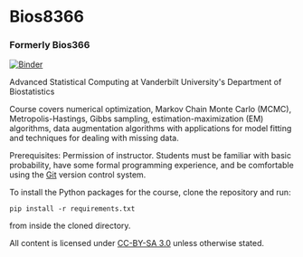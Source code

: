 # Bios8366

### Formerly Bios366

[![Binder](http://mybinder.org/badge.svg)](http://mybinder.org/repo/fonnesbeck/bios8366)

Advanced Statistical Computing at Vanderbilt University's Department of Biostatistics

Course covers numerical optimization, Markov Chain Monte Carlo (MCMC), Metropolis-Hastings, Gibbs sampling, estimation-maximization (EM) algorithms, data augmentation algorithms with applications for model fitting and techniques for dealing with missing data.

Prerequisites: Permission of instructor. Students must be familiar with basic probability, have some formal programming experience, and be comfortable using the [Git](http://git-scm.com) version control system.

To install the Python packages for the course, clone the repository and run:

`pip install -r requirements.txt`

from inside the cloned directory.

All content is licensed under [CC-BY-SA 3.0](http://creativecommons.org/licenses/by-sa/3.0/) unless otherwise stated.
